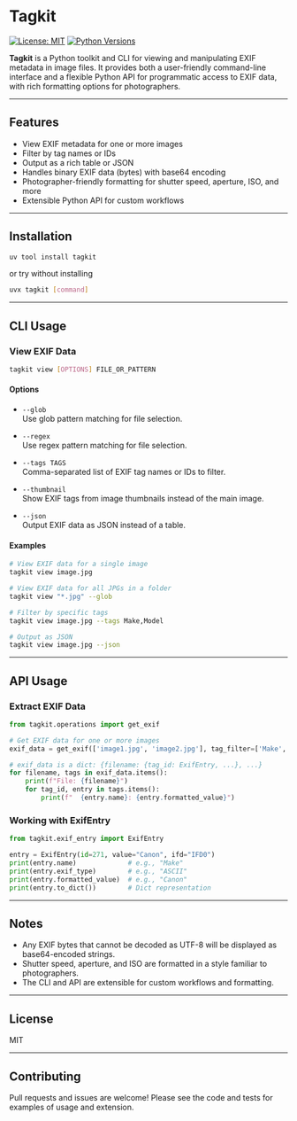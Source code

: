 # Tagkit

[![License: MIT](https://img.shields.io/badge/License-MIT-yellow.svg)](https://opensource.org/licenses/MIT)
[![Python Versions](https://img.shields.io/pypi/pyversions/tagkit.svg)](https://pypi.org/project/tagkit/)

**Tagkit** is a Python toolkit and CLI for viewing and manipulating EXIF metadata in image files. It provides both a user-friendly command-line interface and a flexible Python API for programmatic access to EXIF data, with rich formatting options for photographers.

---

## Features

- View EXIF metadata for one or more images
- Filter by tag names or IDs
- Output as a rich table or JSON
- Handles binary EXIF data (bytes) with base64 encoding
- Photographer-friendly formatting for shutter speed, aperture, ISO, and more
- Extensible Python API for custom workflows

---

## Installation

```bash
uv tool install tagkit
```

or try without installing
```bash
uvx tagkit [command]
```

---

## CLI Usage

### View EXIF Data

```bash
tagkit view [OPTIONS] FILE_OR_PATTERN
```

#### Options

- `--glob`  
  Use glob pattern matching for file selection.

- `--regex`  
  Use regex pattern matching for file selection.

- `--tags TAGS`  
  Comma-separated list of EXIF tag names or IDs to filter.

- `--thumbnail`  
  Show EXIF tags from image thumbnails instead of the main image.

- `--json`  
  Output EXIF data as JSON instead of a table.

#### Examples

```bash
# View EXIF data for a single image
tagkit view image.jpg

# View EXIF data for all JPGs in a folder
tagkit view "*.jpg" --glob

# Filter by specific tags
tagkit view image.jpg --tags Make,Model

# Output as JSON
tagkit view image.jpg --json
```

---

## API Usage

### Extract EXIF Data

```python
from tagkit.operations import get_exif

# Get EXIF data for one or more images
exif_data = get_exif(['image1.jpg', 'image2.jpg'], tag_filter=['Make', 'Model'])

# exif_data is a dict: {filename: {tag_id: ExifEntry, ...}, ...}
for filename, tags in exif_data.items():
    print(f"File: {filename}")
    for tag_id, entry in tags.items():
        print(f"  {entry.name}: {entry.formatted_value}")
```

### Working with ExifEntry

```python
from tagkit.exif_entry import ExifEntry

entry = ExifEntry(id=271, value="Canon", ifd="IFD0")
print(entry.name)             # e.g., "Make"
print(entry.exif_type)        # e.g., "ASCII"
print(entry.formatted_value)  # e.g., "Canon"
print(entry.to_dict())        # Dict representation
```

---

## Notes

- Any EXIF bytes that cannot be decoded as UTF-8 will be displayed as base64-encoded strings.
- Shutter speed, aperture, and ISO are formatted in a style familiar to photographers.
- The CLI and API are extensible for custom workflows and formatting.

---

## License

MIT

---

## Contributing

Pull requests and issues are welcome! Please see the code and tests for examples of usage and extension.